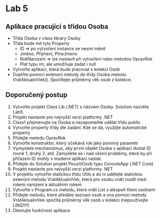# Lab 5
## Aplikace pracující s třídou Osoba
* Třída Osoba v class library Osoby
* Třída bude mít tyto Property
    * ID => po vytvoření instance se nesmí měnit
    * Jméno, Příjmení, PlneJmeno
    * RokNarození => lze nastavit při vytvoření nebo metodou OpravRok
    * Plat typu int, ale umožňuje zadat i null
* Vytvořte aplikaci, která bude pracovat s kolekcí Osob
* Doplňte pomocí extensní metody do třídy Osoba metodu VratAktualniVek(). Spočítejte průměrný věk osob z kolekce.
## Doporučený postup
1. Vytvořte projekt Class Lib (.NET) s názvem Osoby. Solution nazvěte Lab5.
1. Projekt nastavte pro nejvyšší verzi platformy .NET
1. Class1 přejmenujte na Osoba a nezapomeňte udělat třídu public
1. Vytvořte property třídy dle zadání. Kde se dá, využijte automatické property
1. Přidejte metodu OpravRok
1. Vytvořte konstruktor, který očekává rok jako povinný parametr
1. Vymyslete mechanizmus, aby první objekt Osoba v aplikaci dostal ID rovné 1, druhý 2, atd. Zamyslete se i nad všemi problémy, které by při přiřazení ID mohly v moderní aplikaci nastat.
1. Přidejte do Solution projekt PouzitiOsob typu ConsoleApp (.NET Core)
1. Projekt nastavte pro nejvyšší verzi platformy .NET
1. V projektu vytvořte statickou třídu Utils a do ní udělejte statickou extenzní metodu VratAktualniVek, která pro osobu vrátí rozdíl mezi rokem narození a aktuálním rokem
1. Vytvořte v Program.cs metodu, která vrátí List<Osoba> s alespoň třemi osobami
1. Přidejte metodu, které předáte seznam osob a ona pomocí metody VratAktualniVek spočítá průměrný věk osob v kolekci (nepoužívejte LINQ!!!!)
1. Otestujte funkčnost aplikace
